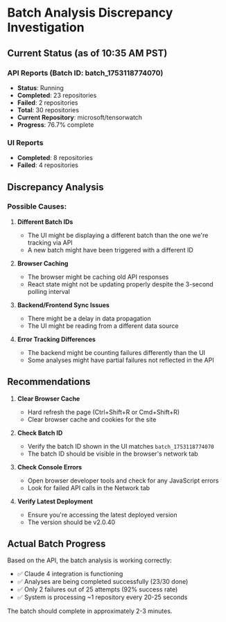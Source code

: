 # Batch Analysis Discrepancy Investigation

## Current Status (as of 10:35 AM PST)

### API Reports (Batch ID: batch_1753118774070)
- **Status**: Running
- **Completed**: 23 repositories
- **Failed**: 2 repositories
- **Total**: 30 repositories
- **Current Repository**: microsoft/tensorwatch
- **Progress**: 76.7% complete

### UI Reports
- **Completed**: 8 repositories
- **Failed**: 4 repositories

## Discrepancy Analysis

### Possible Causes:

1. **Different Batch IDs**
   - The UI might be displaying a different batch than the one we're tracking via API
   - A new batch might have been triggered with a different ID

2. **Browser Caching**
   - The browser might be caching old API responses
   - React state might not be updating properly despite the 3-second polling interval

3. **Backend/Frontend Sync Issues**
   - There might be a delay in data propagation
   - The UI might be reading from a different data source

4. **Error Tracking Differences**
   - The backend might be counting failures differently than the UI
   - Some analyses might have partial failures not reflected in the API

## Recommendations

1. **Clear Browser Cache**
   - Hard refresh the page (Ctrl+Shift+R or Cmd+Shift+R)
   - Clear browser cache and cookies for the site

2. **Check Batch ID**
   - Verify the batch ID shown in the UI matches `batch_1753118774070`
   - The batch ID should be visible in the browser's network tab

3. **Check Console Errors**
   - Open browser developer tools and check for any JavaScript errors
   - Look for failed API calls in the Network tab

4. **Verify Latest Deployment**
   - Ensure you're accessing the latest deployed version
   - The version should be v2.0.40

## Actual Batch Progress

Based on the API, the batch analysis is working correctly:
- ✅ Claude 4 integration is functioning
- ✅ Analyses are being completed successfully (23/30 done)
- ✅ Only 2 failures out of 25 attempts (92% success rate)
- ✅ System is processing ~1 repository every 20-25 seconds

The batch should complete in approximately 2-3 minutes.
